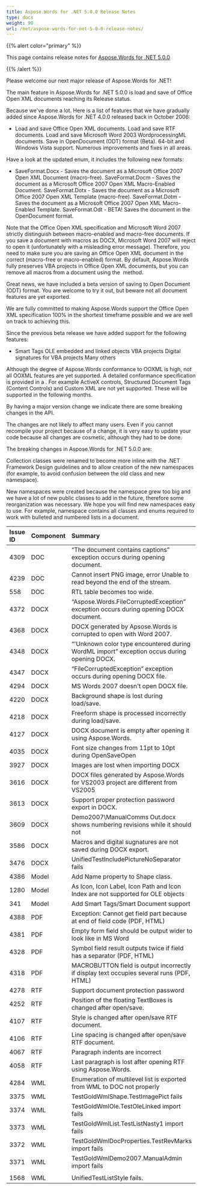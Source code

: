 ```yaml
---
title: Aspose.Words for .NET 5.0.0 Release Notes
type: docs
weight: 90
url: /net/aspose-words-for-net-5-0-0-release-notes/
---
```


{{% alert color="primary" %}} 

This page contains release notes for [Aspose.Words for .NET 5.0.0](http://www.aspose.com/downloads/words/net/new-releases/aspose.words-for-.net-5.0.0/)

{{% /alert %}} 

Please welcome our next major release of Aspose.Words for .NET!

The main feature in Aspose.Words for .NET 5.0.0 is load and save of Office Open XML documents reaching its Release status.



Because we've done a lot. Here is a list of features that we have gradually added since Aspose.Words for .NET 4.0.0 released back in October 2006:

- Load and save Office Open XML documents.
  Load and save RTF documents. 
  Load and save Microsoft Word 2003 WordprocessingML documents. 
  Save in OpenDocument (ODT) format (Beta). 
  64-bit and Windows Vista support. 
  Numerous improvements and fixes in all areas. 



Have a look at the updated enum, it includes the following new formats:

- SaveFormat.Docx - Saves the document as a Microsoft Office 2007 Open XML Document (macro-free).
  SaveFormat.Docm - Saves the document as a Microsoft Office 2007 Open XML Macro-Enabled Document. 
  SaveFormat.Dotx - Saves the document as a Microsoft Office 2007 Open XML Template (macro-free). 
  SaveFormat.Dotm - Saves the document as a Microsoft Office 2007 Open XML Macro-Enabled Template. 
  SaveFormat.Odt - BETA! Saves the document in the OpenDocument format. 

Note that the Office Open XML specification and Microsoft Word 2007 strictly distinguish between macro-enabled and macro-free documents. If you save a document with macros as DOCX, Microsoft Word 2007 will reject to open it (unfortunately with a misleading error message). Therefore, you need to make sure you are saving an Office Open XML document in the correct (macro-free or macro-enabled) format. By default, Aspose.Words fully preserves VBA projects in Office Open XML documents, but you can remove all macros from a document using the  method.

Great news, we have included a beta version of saving to Open Document (ODT) format. You are welcome to try it out, but beware not all document features are yet exported.



We are fully committed to making Aspose.Words support the Office Open XML specification 100% in the shortest timeframe possible and we are well on track to achieving this.

Since the previous beta release we have added support for the following features:

- Smart Tags
  OLE embedded and linked objects 
  VBA projects 
  Digital signatures for VBA projects 
  Many others 

Although the degree of Aspose.Words conformance to OOXML is high, not all OOXML features are yet supported. A detailed conformance specification is provided in a . For example ActiveX controls, Structured Document Tags (Content Controls) and Custom XML are not yet supported. These will be supported in the following months.



By having a major version change we indicate there are some breaking changes in the API.

The changes are not likely to affect many users. Even if you cannot recompile your project because of a change, it is very easy to update your code because all changes are cosmetic, although they had to be done.

The breaking changes in Aspose.Words for .NET 5.0.0 are:

Collection classes were renamed to become more inline with the .NET Framework Design guidelines and to allow creation of the new namespaces (for example, to avoid confusion between the old class and new namespace).

New namespaces were created because the namespace grew too big and we have a lot of new public classes to add in the future, therefore some reorganization was necessary. We hope you will find new namespaces easy to use. For example, namespace contains all classes and enums required to work with bulleted and numbered lists in a document.



|**Issue ID** |**Component** |**Summary** |
| :- | :- | :- |
|4309 |DOC |“The document contains captions” exception occurs during opening document. |
|4239 |DOC |Cannot insert PNG image, error Unable to read beyond the end of the stream. |
|558 |DOC |RTL table becomes too wide. |
|4372 |DOCX |“Aspose.Words.FileCorruptedException” exception occurs during opening DOCX document. |
|4368 |DOCX |DOCX generated by Apsose.Words is corrupted to open with Word 2007. |
|4348 |DOCX |“'Unknown color type encountered during WordML import” exception occus during opening DOCX. |
|4347 |DOCX |“FileCorruptedException” exception occurs during opening DOCX file. |
|4294 |DOCX |MS Words 2007 doesn't open DOCX file. |
|4220 |DOCX |Background shape is lost during load/save. |
|4218 |DOCX |Freeform shape is processed incorrectly during load/save. |
|4127 |DOCX |DOCX document is empty after opening it using Aspose.Words. |
|4035 |DOCX |Font size changes from 11pt to 10pt during OpenSaveOpen |
|3927 |DOCX |Images are lost when importing DOCX |
|3616 |DOCX |DOCX files generated by Aspose.Words for VS2003 project are different from VS2005 |
|3613 |DOCX |Support proper protection password export in DOCX. |
|3609 |DOCX |Demo2007\ManualComms Out.docx shows numbering revisions while it should not |
|3586 |DOCX |Macros and digital sugnatures are not saved during DOCX export. |
|3476 |DOCX |UnifiedTestIncludePictureNoSeparator fails |
|4386 |Model |Add Name property to Shape class. |
|1280 |Model |As Icon, Icon Label, Icon Path and Icon Index are not supported for OLE objects |
|341 |Model |Add Smart Tags/Smart Document support |
|4388 |PDF |Exception: Cannot get field part because at end of field code (PDF, HTML) |
|4381 |PDF |Empty form field should be output wider to look like in MS Word |
|4328 |PDF |Symbol field result outputs twice if field has a separator (PDF, HTML) |
|4318 |PDF |MACROBUTTON field is output incorrectly if display text occupies several runs (PDF, HTML) |
|4278 |RTF |Support document protection password |
|4252 |RTF |Position of the floating TextBoxes is changed after open/save. |
|4107 |RTF |Style is changed after open/save RTF document. |
|4106 |RTF |Line spacing is changed after open/save RTF document. |
|4067 |RTF |Paragraph indents are incorrect |
|4058 |RTF |Last paragraph is lost after opening RTF using Aspose.Words. |
|4284 |WML |Enumeration of multilevel list is exported from WML to DOC not properly |
|3375 |WML |TestGoldWmlShape.TestImagePict fails |
|3374 |WML |TestGoldWmlOle.TestOleLinked import fails |
|3373 |WML |TestGoldWmlList.TestListNasty1 import fails |
|3372 |WML |TestGoldWmlDocProperties.TestRevMarks import fails |
|3371 |WML |TestGoldWmlDemo2007.ManualAdmin import fails |
||||
1568 | WML | UnifiedTestListStyle fails. |


